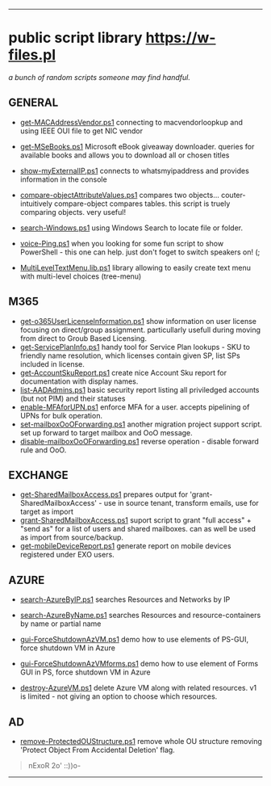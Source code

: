 **************************************************************
#  public script library https://w-files.pl

*a bunch of random scripts someone may find handful.*

## GENERAL 
  * [get-MACAddressVendor.ps1](https://github.com/nExoRek/eN-Lib/blob/master/get-MACAddressVendor.ps1) 
    connecting to macvendorloopkup and using IEEE OUI file to get NIC vendor
  
  * [get-MSeBooks.ps1](https://github.com/nExoRek/eN-Lib/blob/master/get-MSeBooks.ps1) 
    Microsoft eBook giveaway downloader. queries for available books and allows 
      you to download all or chosen titles

  * [show-myExternalIP.ps1](https://github.com/nExoRek/eN-Lib/blob/master/show-myExternalIP.ps1) 
    connects to whatsmyipaddress and provides information in the console

  * [compare-objectAttributeValues.ps1](https://github.com/nExoRek/eN-Lib/blob/master/compare-objectAttributeValues.ps1)
    compares two objects... couter-intuitively compare-object compares tables. this script is truely comparing objects. very useful!

  * [search-Windows.ps1](https://github.com/nExoRek/eN-Lib/blob/master/search-Windows.ps1)
    using Windows Search to locate file or folder.

  * [voice-Ping.ps1](https://github.com/nExoRek/eN-Lib/blob/master/voice-Ping.ps1)
    when you looking for some fun script to show PowerShell - this one can help. just don't foget to switch speakers on! (;

  * [MultiLevelTextMenu.lib.ps1](https://github.com/nExoRek/eN-Lib/blob/master/MultiLevelTextMenu.lib.ps1)
    library allowing to easily create text menu with multi-level choices (tree-menu)

## M365
  * [get-o365UserLicenseInformation.ps1](https://github.com/nExoRek/eN-Lib/blob/master/get-o365UserLicenseInformation.ps1)
    show information on user license focusing on direct/group assignment. particullarly
      usefull during moving from direct to Groub Based Licensing.
  * [get-ServicePlanInfo.ps1](https://github.com/nExoRek/eN-Lib/blob/master/get-ServicePlanInfo.ps1)
    handy tool for Service Plan lookups - SKU to friendly name resolution, which licenses contain given SP, list SPs included in license.
  * [get-AccountSkuReport.ps1](https://github.com/nExoRek/eN-Lib/blob/master/get-AccountSkuReport.ps1)
    create nice Account Sku report for documentation with display names.
  * [list-AADAdmins.ps1](https://github.com/nExoRek/eN-Lib/blob/master/list-AADAdmins.ps1)
    basic security report listing all priviledged accounts (but not PIM) and their statuses
  * [enable-MFAforUPN.ps1](https://github.com/nExoRek/eN-Lib/blob/master/enable-MFAforUPN.ps1)
    enforce MFA for a user. accepts pipelining of UPNs for bulk operation.
  * [set-mailboxOoOForwarding.ps1](https://github.com/nExoRek/eN-Lib/blob/master/set-mailboxOoOForwarding.ps1)
    another migration project support script. set up forward to target mailbox and OoO message. 
  * [disable-mailboxOoOForwarding.ps1](https://github.com/nExoRek/eN-Lib/blob/master/disable-mailboxOoOForwarding.ps1)
    reverse operation - disable forward rule and OoO.

## EXCHANGE
  * [get-SharedMailboxAccess.ps1](https://github.com/nExoRek/eN-Lib/blob/master/Get-SharedMailboxAccess.ps1) 
    prepares output for 'grant-SharedMailboxAccess' - use in source tenant, transform emails, use for target as import
  * [grant-SharedMailboxAccess.ps1](https://github.com/nExoRek/eN-Lib/blob/master/grant-SharedMailboxAccess.ps1) 
    suport script to grant "full access" + "send as" for a list of users and shared mailboxes. can as well be used as 
    import from source/backup.
  * [get-mobileDeviceReport.ps1](https://github.com/nExoRek/eN-Lib/blob/master/get-mobileDeviceReport.ps1)
    generate report on mobile devices registered under EXO users.

## AZURE
  * [search-AzureByIP.ps1](https://github.com/nExoRek/eN-Lib/blob/master/search-AzureByIP.ps1)
    searches Resources and Networks by IP
  
  * [search-AzureByName.ps1](https://github.com/nExoRek/eN-Lib/blob/master/search-AzureByName.ps1)
    searches Resources and resource-containers by name or partial name

  * [gui-ForceShutdownAzVM.ps1](https://github.com/nExoRek/eN-Lib/blob/master/gui-ForceShutdownAzVM.ps1)
    demo how to use elements of PS-GUI, force shutdown VM in Azure

  * [gui-ForceShutdownAzVMforms.ps1](https://github.com/nExoRek/eN-Lib/blob/master/gui-ForceShutdownAzVMforms.ps1)
    demo how to use element of Forms GUI in PS, force shutdown VM in Azure

  * [destroy-AzureVM.ps1](https://github.com/nExoRek/eN-Lib/blob/master/destroy-AzureVM.ps1)
    delete Azure VM along with related resources. v1 is limited - not giving an option to choose which resources. 

## AD
  * [remove-ProtectedOUStructure.ps1](https://github.com/nExoRek/eN-Lib/blob/master/remove-ProtectedOUStructure.ps1)
    remove whole OU structure removing 'Protect Object From Accidental Deletion' flag.
    
> nExoR 2o' ::))o-
  
**************************************************************

